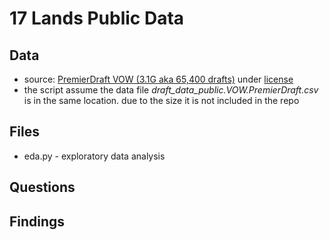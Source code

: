 # 17 Lands Public Data

## Data
* source: [PremierDraft VOW (3.1G aka 65,400 drafts)](https://17lands-public.s3.amazonaws.com/analysis_data/draft_data/draft-data.VOW.PremierDraft.tar.gz) under [license](https://creativecommons.org/licenses/by/4.0/)
* the script assume the data file _draft_data_public.VOW.PremierDraft.csv_ is in the same location. due to the size it is not included in the repo

## Files
* eda.py - exploratory data analysis


## Questions

## Findings
